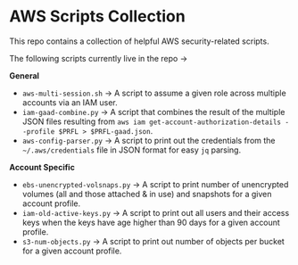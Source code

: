 # AWS Scripts Collection

This repo contains a collection of helpful AWS security-related scripts.

The following scripts currently live in the repo &rarr;

**General**

* `aws-multi-session.sh` &rarr; A script to assume a given role across multiple accounts via an IAM user.
* `iam-gaad-combine.py` &rarr; A script that combines the result of the multiple JSON files resulting from `aws iam get-account-authorization-details --profile $PRFL > $PRFL-gaad.json`.
* `aws-config-parser.py` &rarr; A script to print out the credentials from the `~/.aws/credentials` file in JSON format for easy `jq` parsing.

**Account Specific**

* `ebs-unencrypted-volsnaps.py` &rarr; A script to print number of unencrypted volumes (all and those attached & in use) and snapshots for a given account profile.
* `iam-old-active-keys.py` &rarr; A script to print out all users and their access keys when the keys have age higher than 90 days for a given account profile.
* `s3-num-objects.py` &rarr; A script to print out number of objects per bucket for a given account profile.
